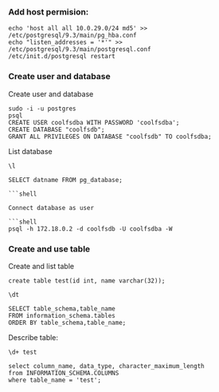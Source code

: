 
### Add host permision:

```shell
echo 'host all all 10.0.29.0/24 md5' >> /etc/postgresql/9.3/main/pg_hba.conf
echo "listen_addresses = '*'" >> /etc/postgresql/9.3/main/postgresql.conf
/etc/init.d/postgresql restart
```

### Create user and database

Create user and database

```shell
sudo -i -u postgres
psql
CREATE USER coolfsdba WITH PASSWORD 'coolfsdba';
CREATE DATABASE "coolfsdb";
GRANT ALL PRIVILEGES ON DATABASE "coolfsdb" TO coolfsdba;
```

List database

```shell
\l

SELECT datname FROM pg_database;

```shell 

Connect database as user

```shell
psql -h 172.18.0.2 -d coolfsdb -U coolfsdba -W
```

### Create and use table

Create and list table

```shell
create table test(id int, name varchar(32));

\dt

SELECT table_schema,table_name 
FROM information_schema.tables
ORDER BY table_schema,table_name;
```

Describe table:

```shell
\d+ test

select column_name, data_type, character_maximum_length
from INFORMATION_SCHEMA.COLUMNS
where table_name = 'test';
```


